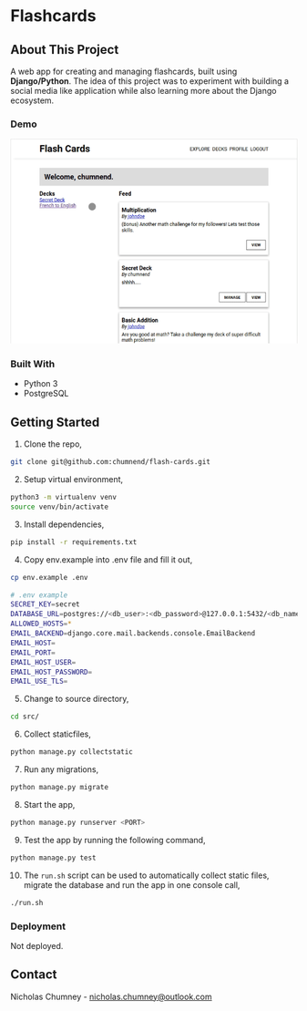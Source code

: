 # Flashcards

## About This Project

A web app for creating and managing flashcards, built using **Django/Python**. The idea of this
project was to experiment with building a social media like application while also learning
more about the Django ecosystem.

### Demo

![Flashcards demo video](flashcards-capture.gif)

### Built With

- Python 3
- PostgreSQL

## Getting Started

1) Clone the repo,

```sh
git clone git@github.com:chumnend/flash-cards.git
```

2) Setup virtual environment,

```sh
python3 -m virtualenv venv
source venv/bin/activate
```

3) Install dependencies,

```sh
pip install -r requirements.txt
```

4) Copy env.example into .env file and fill it out,

```sh
cp env.example .env
```

```sh
# .env example
SECRET_KEY=secret
DATABASE_URL=postgres://<db_user>:<db_password>@127.0.0.1:5432/<db_name>
ALLOWED_HOSTS=*
EMAIL_BACKEND=django.core.mail.backends.console.EmailBackend
EMAIL_HOST=
EMAIL_PORT=
EMAIL_HOST_USER=
EMAIL_HOST_PASSWORD=
EMAIL_USE_TLS=
```

5) Change to source directory,

```sh
cd src/
```

6) Collect staticfiles,

```sh
python manage.py collectstatic
```

7) Run any migrations,

```sh
python manage.py migrate
```

8) Start the app,

```sh
python manage.py runserver <PORT>
```

9) Test the app by running the following command,

```sh
python manage.py test
```

10) The `run.sh` script can be used to automatically collect static files, migrate 
the database and run the app in one console call,

```sh
./run.sh
```

### Deployment

Not deployed.

## Contact

Nicholas Chumney - [nicholas.chumney@outlook.com](nicholas.chumney@outlook.com)
